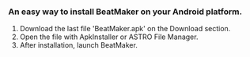 ### An easy way to install BeatMaker on your Android platform. ###

  1. Download the last file 'BeatMaker.apk' on the Download section.
  1. Open the file with ApkInstaller or ASTRO File Manager.
  1. After installation, launch BeatMaker.